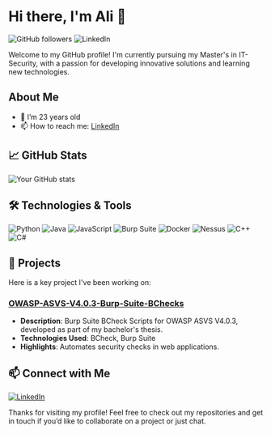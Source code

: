 # Hi there, I'm Ali 👋

![GitHub followers](https://img.shields.io/github/followers/AliAhdy?style=social) ![LinkedIn](https://img.shields.io/badge/-LinkedIn-333?style=flat&logo=linkedin&logoColor=)

Welcome to my GitHub profile! I'm currently pursuing my Master's in IT-Security, with a passion for developing innovative solutions and learning new technologies.

## About Me

- 🌱 I’m 23 years old
- 📫 How to reach me: [LinkedIn](https://www.linkedin.com/in/ali-al-haidary-7401ab21b)


## 📈 GitHub Stats

![Your GitHub stats](https://github-readme-stats.vercel.app/api?username=AliAhdy&show_icons=true&hide_border=true)


## 🛠️ Technologies & Tools

![Python](https://img.shields.io/badge/-Python-333?style=flat&logo=python)
![Java](https://img.shields.io/badge/-Java-333?style=flat&logo=java)
![JavaScript](https://img.shields.io/badge/-JavaScript-333?style=flat&logo=javascript)
![Burp Suite](https://img.shields.io/badge/-Burp%20Suite-333?style=flat&logo=burp-suite)
![Docker](https://img.shields.io/badge/-Docker-333?style=flat&logo=docker)
![Nessus](https://img.shields.io/badge/-Nessus-333?style=flat&logo=tenable)
![C++](https://img.shields.io/badge/-C++-333?style=flat&logo=c%2B%2B)
![C#](https://img.shields.io/badge/-C%23-333?style=flat&logo=c-sharp)


## 🚀 Projects

Here is a key project I've been working on:

### [OWASP-ASVS-V4.0.3-Burp-Suite-BChecks](https://github.com/AliAhdy/OWASP-ASVS-V4.0.3-Burp-Suite-BChecks)
- **Description**: Burp Suite BCheck Scripts for OWASP ASVS V4.0.3, developed as part of my bachelor's thesis.
- **Technologies Used**: BCheck, Burp Suite
- **Highlights**: Automates security checks in web applications.


## 📫 Connect with Me

[![LinkedIn](https://img.shields.io/badge/-LinkedIn-333?style=flat&logo=linkedin)](https://www.linkedin.com/in/ali-al-haidary-7401ab21b)

Thanks for visiting my profile! Feel free to check out my repositories and get in touch if you’d like to collaborate on a project or just chat.

